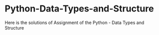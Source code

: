 # Python-Data-Types-and-Structure
Here is the solutions of Assignment of the Python - Data Types and Structure
